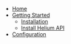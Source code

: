 * [Home](/home.md)
* [Getting Started]()
  * [Installation]()
  * [Install Helium API]()
* [Configuration]() 